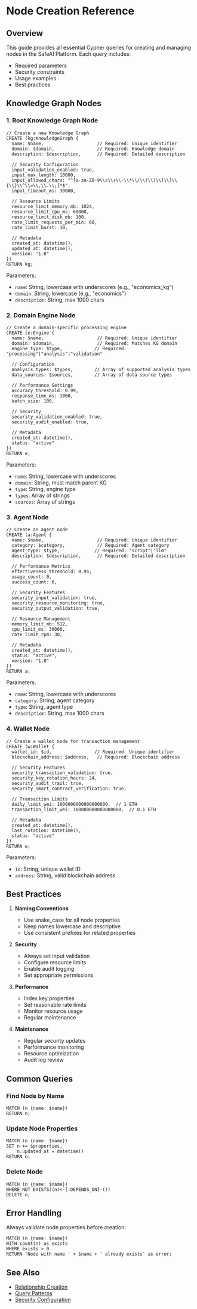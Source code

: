 # Node Creation Reference

## Overview

This guide provides all essential Cypher queries for creating and managing nodes in the SafeAI Platform. Each query includes:
- Required parameters
- Security constraints
- Usage examples
- Best practices

## Knowledge Graph Nodes

### 1. Root Knowledge Graph Node

```cypher
// Create a new Knowledge Graph
CREATE (kg:KnowledgeGraph {
  name: $name,                    // Required: Unique identifier
  domain: $domain,                // Required: Knowledge domain
  description: $description,      // Required: Detailed description
  
  // Security Configuration
  input_validation_enabled: true,
  input_max_length: 10000,
  input_allowed_chars: "^[a-zA-Z0-9\\s\\+\\-\\*\\/\\(\\)\\[\\]\\{\\}\\^\\=\\,\\.\\;]*$",
  input_timeout_ms: 30000,
  
  // Resource Limits
  resource_limit_memory_mb: 1024,
  resource_limit_cpu_ms: 60000,
  resource_limit_disk_mb: 100,
  rate_limit_requests_per_min: 60,
  rate_limit_burst: 10,
  
  // Metadata
  created_at: datetime(),
  updated_at: datetime(),
  version: "1.0"
})
RETURN kg;
```

Parameters:
- `name`: String, lowercase with underscores (e.g., "economics_kg")
- `domain`: String, lowercase (e.g., "economics")
- `description`: String, max 1000 chars

### 2. Domain Engine Node

```cypher
// Create a domain-specific processing engine
CREATE (e:Engine {
  name: $name,                    // Required: Unique identifier
  domain: $domain,                // Required: Matches KG domain
  engine_type: $type,            // Required: "processing"|"analysis"|"validation"
  
  // Configuration
  analysis_types: $types,        // Array of supported analysis types
  data_sources: $sources,        // Array of data source types
  
  // Performance Settings
  accuracy_threshold: 0.99,
  response_time_ms: 1000,
  batch_size: 100,
  
  // Security
  security_validation_enabled: true,
  security_audit_enabled: true,
  
  // Metadata
  created_at: datetime(),
  status: "active"
})
RETURN e;
```

Parameters:
- `name`: String, lowercase with underscores
- `domain`: String, must match parent KG
- `type`: String, engine type
- `types`: Array of strings
- `sources`: Array of strings

### 3. Agent Node

```cypher
// Create an agent node
CREATE (a:Agent {
  name: $name,                    // Required: Unique identifier
  category: $category,            // Required: Agent category
  agent_type: $type,             // Required: "script"|"llm"
  description: $description,      // Required: Detailed description
  
  // Performance Metrics
  effectiveness_threshold: 0.95,
  usage_count: 0,
  success_count: 0,
  
  // Security Features
  security_input_validation: true,
  security_resource_monitoring: true,
  security_output_validation: true,
  
  // Resource Management
  memory_limit_mb: 512,
  cpu_limit_ms: 30000,
  rate_limit_rpm: 30,
  
  // Metadata
  created_at: datetime(),
  status: "active",
  version: "1.0"
})
RETURN a;
```

Parameters:
- `name`: String, lowercase with underscores
- `category`: String, agent category
- `type`: String, agent type
- `description`: String, max 1000 chars

### 4. Wallet Node

```cypher
// Create a wallet node for transaction management
CREATE (w:Wallet {
  wallet_id: $id,                // Required: Unique identifier
  blockchain_address: $address,   // Required: Blockchain address
  
  // Security Features
  security_transaction_validation: true,
  security_key_rotation_hours: 24,
  security_audit_trail: true,
  security_smart_contract_verification: true,
  
  // Transaction Limits
  daily_limit_wei: 1000000000000000000,  // 1 ETH
  transaction_limit_wei: 100000000000000000,  // 0.1 ETH
  
  // Metadata
  created_at: datetime(),
  last_rotation: datetime(),
  status: "active"
})
RETURN w;
```

Parameters:
- `id`: String, unique wallet ID
- `address`: String, valid blockchain address

## Best Practices

1. **Naming Conventions**
   - Use snake_case for all node properties
   - Keep names lowercase and descriptive
   - Use consistent prefixes for related properties

2. **Security**
   - Always set input validation
   - Configure resource limits
   - Enable audit logging
   - Set appropriate permissions

3. **Performance**
   - Index key properties
   - Set reasonable rate limits
   - Monitor resource usage
   - Regular maintenance

4. **Maintenance**
   - Regular security updates
   - Performance monitoring
   - Resource optimization
   - Audit log review

## Common Queries

### Find Node by Name
```cypher
MATCH (n {name: $name})
RETURN n;
```

### Update Node Properties
```cypher
MATCH (n {name: $name})
SET n += $properties,
    n.updated_at = datetime()
RETURN n;
```

### Delete Node
```cypher
MATCH (n {name: $name})
WHERE NOT EXISTS((n)<-[:DEPENDS_ON]-())
DELETE n;
```

## Error Handling

Always validate node properties before creation:

```cypher
MATCH (n {name: $name})
WITH count(n) as exists
WHERE exists > 0
RETURN 'Node with name ' + $name + ' already exists' as error;
```

## See Also

- [Relationship Creation](./relationships.md)
- [Query Patterns](./queries.md)
- [Security Configuration](../security/configuration.md) 
